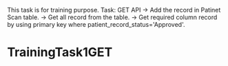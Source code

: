 This task is for training purpose.
Task: GET API
  -> Add the record in Patinet Scan table.
  -> Get all record from the table.
  -> Get required column record by using primary key where patient_record_status='Approved'.

# TrainingTask1GET
